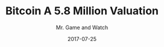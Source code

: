 ---
layout: writing
title: Bitcoin A 5.8 Million Valuation
date: 2017-07-25
categories: ['Bitcoin']
author: ['Mr. Game and Watch']
excerpt: This paper tries to demystify Bitcoin's value proposition. First, we note that the word "Bitcoin" refers to both a digital collectible, as well as to a peer-to-peer computer network. The collectible is required to make use of the payment network -- even for transactions denominated in USD (not BTC).
external_url: https://www.scribd.com/document/354688866/Bitcoin-A-5-8-Million-Valuation-Crypto-Currency-and-A-New-Era-of-Human-Cooperation
---